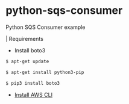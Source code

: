 # python-sqs-consumer
Python SQS Consumer example


| Requirements

* Install boto3

```sh
$ apt-get update
```
```sh
$ apt-get install python3-pip
```
```sh
$ pip3 install boto3
```

* [Install AWS CLI](https://docs.aws.amazon.com/pt_br/cli/latest/userguide/install-cliv2-linux.html)
